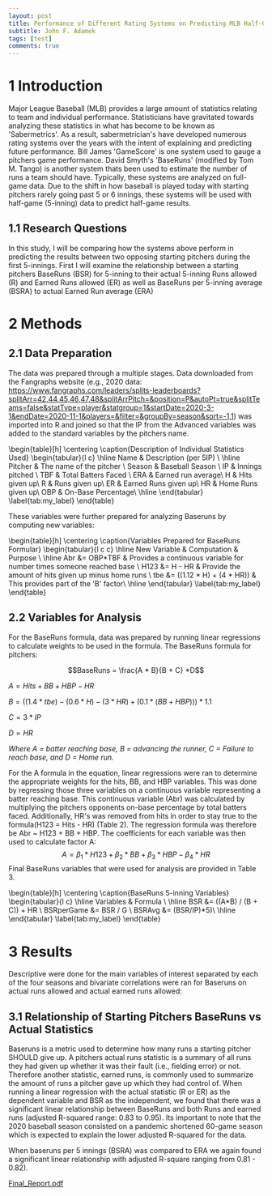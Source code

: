 ```yaml
---
layout: post
title: Performance of Different Rating Systems on Predicting MLB Half-Game Results
subtitle: John F. Adamek
tags: [test]
comments: true
---
```


# 1   Introduction

Major League Baseball (MLB) provides a large amount of statistics relating to team and individual performance. Statisticians have gravitated towards analyzing these statistics in what has become to be known as 'Sabermetrics'. As a result, sabermetrician's have developed numerous rating systems over the years with the intent of explaining and predicting future performance. Bill James 'GameScore' is one system used to gauge a pitchers game performance. David Smyth's 'BaseRuns' (modified by Tom M. Tango) is another system thats been used to estimate the number of runs a team should have. Typically, these systems are analyzed on full-game data. Due to the shift in how baseball is played today with starting pitchers rarely going past 5 or 6 innings, these systems will be used with half-game (5-inning) data to predict half-game results.  


## 1.1    Research Questions

In this study, I will be comparing how the systems above perform in predicting the results between two opposing starting pitchers during the first 5-innings. First I will examine the relationship between a starting pitchers BaseRuns (BSR) for 5-inning to their actual 5-inning Runs allowed (R) and Earned Runs allowed (ER) as well as BaseRuns per 5-inning average (BSRA) to actual Earned Run average (ERA)

# 2   Methods


## 2.1    Data Preparation

The data was prepared through a multiple stages. Data downloaded from the Fangraphs website (e.g., 2020 data: https://www.fangraphs.com/leaders/splits-leaderboards?splitArr=42,44,45,46,47,48&splitArrPitch=&position=P&autoPt=true&splitTeams=false&statType=player&statgroup=1&startDate=2020-3-1&endDate=2020-11-1&players=&filter=&groupBy=season&sort=-1,1) was imported into R and joined so that the IP from the Advanced variables was added to the standard variables by the pitchers name. 

\begin{table}[h]
    \centering
    \caption{Description of Individual Statistics Used}
    \begin{tabular}{l c}
    \hline
    Name & Description (per 5IP) \\
    \hline
    Pitcher & The name of the pitcher \\
    Season & Baseball Season \\
    IP & Innings pitched \\
    TBF & Total Batters Faced \\
    ERA & Earned run average\\
    H & Hits given up\\
    R & Runs given up\\
    ER & Earned Runs given up\\
    HR & Home Runs given up\\
    OBP & On-Base Percentage\\
    \hline
    \end{tabular}
    \label{tab:my_label}
\end{table}

These variables were further prepared for analyzing Baseruns by computing new variables:

\begin{table}[h]
    \centering
    \caption{Variables Prepared for BaseRuns Formular}
    \begin{tabular}{l c c}
    \hline
    New Variable & Computation & Purpose  \\
    \hline
    Abr &= OBP*TBF & Provides a continuous variable for number times someone reached base \\
    H123 &= H - HR & Provide the amount of hits given up minus home runs \\
    tbe &= ((1.12 * H) + (4 * HR)) & This provides part of the 'B' factor\\
    \hline
    \end{tabular}
    \label{tab:my_label}
\end{table}

## 2.2    Variables for Analysis

For the BaseRuns formula, data was prepared by running linear regressions to calculate weights to be used in the formula. The BaseRuns formula for pitchers:

$$BaseRuns = \frac{A * B}{B + C} *D$$

$A = Hits + BB + HBP - HR$

$B = ((1.4 * tbe) - (0.6*H) - (3*HR) + (0.1*(BB+HBP))) * 1.1$

$C = 3 * IP$

$D = HR$


*Where A = batter reaching base, B = advancing the runner, C = Failure to reach base, and D = Home run.*

For the A formula in the equation, linear regressions were ran to determine the appropriate weights for the hits, BB, and HBP variables. This was  done by regressing those three variables on a continuous variable representing a batter reaching base. This continuous variable (Abr) was calculated by multiplying the pitchers opponents on-base percentage by total batters faced. Additionally, HR's was removed from hits in order to stay true to the formula(H123 = Hits - HR) (Table 2). The regression formula was therefore be Abr ~ H123 + BB + HBP. The coefficients for each variable was then used to calculate factor A: $$A = \beta_1*H123 + \beta_2*BB + \beta_3*HBP - \beta_4*HR$$ Final BaseRuns variables that were used for analysis are provided in Table 3.

\begin{table}[h]
    \centering
    \caption{BaseRuns 5-inning Variables}
    \begin{tabular}{l c}
    \hline
    Variables & Formula  \\
    \hline
    BSR &= ((A*B) / (B + C)) + HR \\
    BSRperGame &= BSR / G \\
    BSRAvg &= (BSR/IP)*5)\\
    \hline
    \end{tabular}
    \label{tab:my_label}
\end{table}

# 3   Results

Descriptive were done for the main variables of interest separated by each of the four seasons and bivariate correlations were ran for Baseruns on actual runs allowed and actual earned runs allowed:

## 3.1    Relationship of Starting Pitchers BaseRuns vs Actual Statistics 

Baseruns is a metric used to determine how many runs a starting pitcher SHOULD give up. A pitchers actual runs statistic is a summary of all runs they had given up whether it was their fault (i.e., fielding error) or not. Therefore another statistic, earned runs, is commonly used to summarize the amount of runs a pitcher gave up which they had control of. When running a linear regression with the actual statistic (R or ER) as the dependent variable and BSR as the independent, we found that there was a significant linear relationship between BaseRuns and both Runs and earned runs (adjusted R-squared range: 0.83 to 0.95). Its important to note that the 2020 baseball season consisted on a pandemic shortened 60-game season which is expected to explain the lower adjusted R-squared for the data. 

When baseruns per 5 innings (BSRA) was compared to ERA we again found a significant linear relationship with adjusted R-square ranging from 0.81 - 0.82).




[Final_Report.pdf](https://github.com/adamek2120/adamek2120.github.io/files/6729393/Final_Report.pdf)


